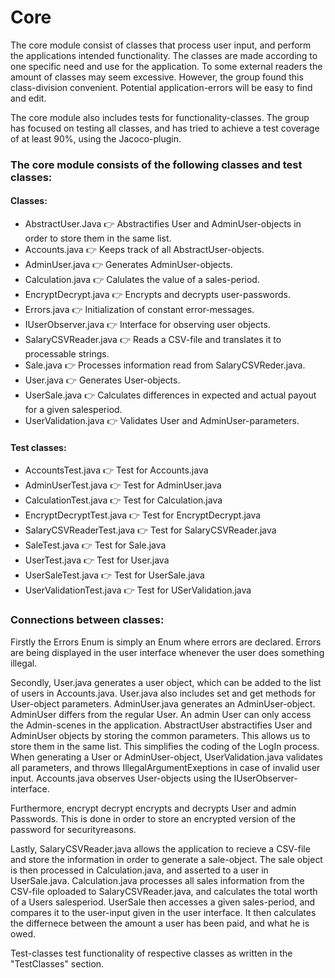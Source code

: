 # Core
The core module consist of classes that process user input, and perform the applications intended functionality. The classes are made according to one specific need and use for the application. To some external readers the amount of classes may seem excessive. However, the group found this class-division convenient. Potential application-errors will be easy to find and edit. 

The core module also includes tests for functionality-classes. The group has focused on testing all classes, and has tried to achieve a test coverage of at least 90%, using the Jacoco-plugin. 

### The core module consists of the following classes and test classes:
#### Classes:
- AbstractUser.Java :point_right: Abstractifies User and AdminUser-objects in order to store them in the same list. 
- Accounts.java :point_right: Keeps track of all AbstractUser-objects.
- AdminUser.java :point_right: Generates AdminUser-objects.
- Calculation.java :point_right: Calulates the value of a sales-period.
- EncryptDecrypt.java :point_right: Encrypts and decrypts user-passwords.
- Errors.java :point_right: Initialization of constant error-messages.
- IUserObserver.java :point_right: Interface for observing user objects.
- SalaryCSVReader.java :point_right: Reads a CSV-file and translates it to processable strings. 
- Sale.java :point_right: Processes information read from SalaryCSVReder.java.
- User.java :point_right: Generates User-objects.
- UserSale.java :point_right: Calculates differences in expected and actual payout for a given salesperiod. 
- UserValidation.java :point_right: Validates User and AdminUser-parameters.

#### Test classes:
- AccountsTest.java :point_right: Test for Accounts.java
- AdminUserTest.java :point_right: Test for AdminUser.java
- CalculationTest.java :point_right: Test for Calculation.java
- EncryptDecryptTest.java :point_right: Test for EncryptDecrypt.java
- SalaryCSVReaderTest.java :point_right: Test for SalaryCSVReader.java
- SaleTest.java :point_right: Test for Sale.java
- UserTest.java :point_right: Test for User.java
- UserSaleTest.java :point_right: Test for UserSale.java
- UserValidationTest.java :point_right: Test for USerValidation.java

### Connections between classes:
Firstly the Errors Enum is simply an Enum where errors are declared. Errors are being displayed in the user interface whenever the user does something illegal. 

Secondly, User.java generates a user object, which can be added to the list of users in Accounts.java. User.java also includes set and get methods for User-object parameters. AdminUser.java generates an AdminUser-object. AdminUser differs from the regular User. An admin User can only access the Admin-scenes in the application. AbstractUser abstractifies User and AdminUser objects by storing the common parameters. This allows us to store them in the same list. This simplifies the coding of the LogIn process. When generating a User or AdminUser-object, UserValidation.java validates all parameters, and throws IllegalArgumentExeptions in case of invalid user input. Accounts.java observes User-objects using the IUserObserver-interface.

Furthermore, encrypt decrypt encrypts and decrypts User and admin Passwords. This is done in order to store an encrypted version of the password for securityreasons. 

Lastly, SalaryCSVReader.java allows the application to recieve a CSV-file and store the information in order to generate a sale-object. The sale object is then processed in Calculation.java, and asserted to a user in UserSale.java. Calculation.java processes all sales information from the CSV-file oploaded to SalaryCSVReader.java, and calculates the total worth of a Users salesperiod. UserSale then accesses a given sales-period, and compares it to the user-input given in the user interface. It then calculates the differnece between the amount a user has been paid, and what he is owed. 

Test-classes test functionality of respective classes as written in the "TestClasses" section.  


